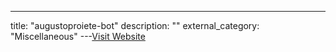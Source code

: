 ---
title: "augustoproiete-bot"
description: ""
external_category: "Miscellaneous"
---[Visit Website](https://github.com/augustoproiete-bot)

